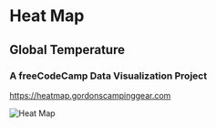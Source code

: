 # Heat Map

## Global Temperature

### A freeCodeCamp Data Visualization Project

<https://heatmap.gordonscampinggear.com>

![Heat Map](https://gordonscampinggear.com/img/heatmap.png)
